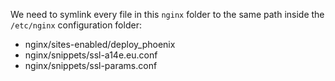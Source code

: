 We need to symlink every file in this `nginx` folder to the same path inside the `/etc/nginx` configuration folder:
- nginx/sites-enabled/deploy_phoenix
- nginx/snippets/ssl-a14e.eu.conf
- nginx/snippets/ssl-params.conf
